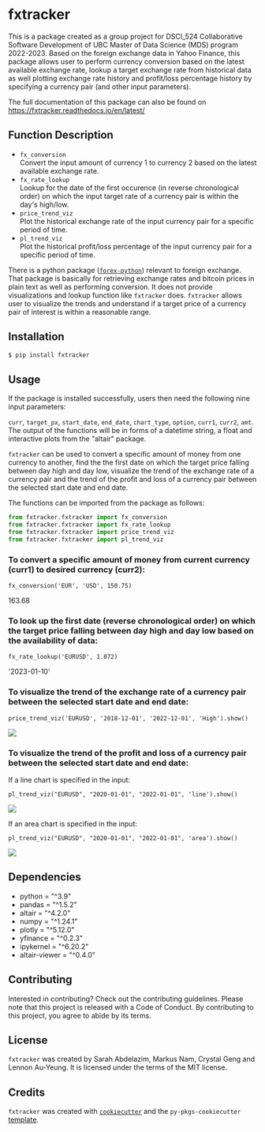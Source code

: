# fxtracker

This is a package created as a group project for DSCI_524 Collaborative Software Development of UBC Master of Data Science (MDS) program 2022-2023. Based on the foreign exchange data in Yahoo Finance, this package allows user to perform currency conversion based on the latest available exchange rate, lookup a target exchange rate from historical data as well plotting exchange rate history and profit/loss percentage history by specifying a currency pair (and other input parameters).

The full documentation of this package can also be found on <https://fxtracker.readthedocs.io/en/latest/>

## Function Description

-   `fx_conversion` <br> Convert the input amount of currency 1 to currency 2 based on the latest available exchange rate.
-   `fx_rate_lookup` <br> Lookup for the date of the first occurence (in reverse chronological order) on which the input target rate of a currency pair is within the day's high/low.
-   `price_trend_viz` <br> Plot the historical exchange rate of the input currency pair for a specific period of time.
-   `pl_trend_viz` <br> Plot the historical profit/loss percentage of the input currency pair for a specific period of time.

There is a python package ([`forex-python`](https://pypi.org/project/forex-python/)) relevant to foreign exchange. That package is basically for retrieving exchange rates and bitcoin prices in plain text as well as performing conversion. It does not provide visualizations and lookup function like `fxtracker` does. `fxtracker` allows user to visualize the trends and understand if a target price of a currency pair of interest is within a reasonable range.

## Installation

``` bash
$ pip install fxtracker
```

## Usage

If the package is installed successfully, users then need the following nine input parameters:

`curr`, `target_px`, `start_date`, `end_date`, `chart_type`, `option`, `curr1`, `curr2`, `amt`. The output of the functions will be in forms of a datetime string, a float and interactive plots from the "altair" package.

`fxtracker` can be used to convert a specific amount of money from one currency to another, find the the first date on which the target price falling between day high and day low, visualize the trend of the exchange rate of a currency pair and the trend of the profit and loss of a currency pair between the selected start date and end date.

The functions can be imported from the package as follows:

``` python
from fxtracker.fxtracker import fx_conversion
from fxtracker.fxtracker import fx_rate_lookup
from fxtracker.fxtracker import price_trend_viz
from fxtracker.fxtracker import pl_trend_viz
```

### To convert a specific amount of money from current currency (curr1) to desired currency (curr2):

    fx_conversion('EUR', 'USD', 150.75)

163.68

### To look up the first date (reverse chronological order) on which the target price falling between day high and day low based on the availability of data:

    fx_rate_lookup('EURUSD', 1.072)

'2023-01-10'

### To visualize the trend of the exchange rate of a currency pair between the selected start date and end date:

    price_trend_viz('EURUSD', '2018-12-01', '2022-12-01', 'High').show()

![](https://user-images.githubusercontent.com/112665905/215251534-3d452198-23bc-4b42-885c-d76a5ca68f25.png)

### To visualize the trend of the profit and loss of a currency pair between the selected start date and end date:

If a line chart is specified in the input:

    pl_trend_viz("EURUSD", "2020-01-01", "2022-01-01", 'line').show()

![](https://user-images.githubusercontent.com/112665905/215251530-8a3cf86f-6854-47b5-b7b4-2ff214e88217.png)

If an area chart is specified in the input:

    pl_trend_viz("EURUSD", "2020-01-01", "2022-01-01", 'area').show()

![](https://user-images.githubusercontent.com/112665905/215251527-3381d5de-c776-4b5f-9777-c687b287f089.png)

## Dependencies

-   python = "\^3.9"
-   pandas = "\^1.5.2"
-   altair = "\^4.2.0"
-   numpy = "\^1.24.1"
-   plotly = "\^5.12.0"
-   yfinance = "\^0.2.3"
-   ipykernel = "\^6.20.2"
-   altair-viewer = "\^0.4.0"

## Contributing

Interested in contributing? Check out the contributing guidelines. Please note that this project is released with a Code of Conduct. By contributing to this project, you agree to abide by its terms.

## License

`fxtracker` was created by Sarah Abdelazim, Markus Nam, Crystal Geng and Lennon Au-Yeung. It is licensed under the terms of the MIT license.

## Credits

`fxtracker` was created with [`cookiecutter`](https://cookiecutter.readthedocs.io/en/latest/) and the `py-pkgs-cookiecutter` [template](https://github.com/py-pkgs/py-pkgs-cookiecutter).
